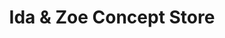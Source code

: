 ---
title: "Ida & Zoe Concept Store"
url: /braunschweig/ida-und-zoe-concept-store/
shop: Kleidung
---